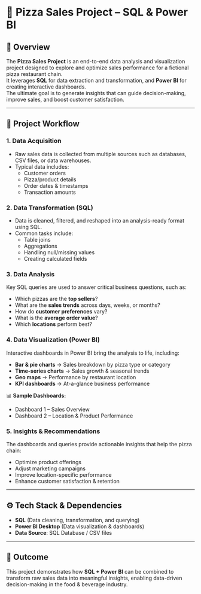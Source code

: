 # 🍕 Pizza Sales Project – SQL & Power BI  

## 📌 Overview  
The **Pizza Sales Project** is an end-to-end data analysis and visualization project designed to explore and optimize sales performance for a fictional pizza restaurant chain.  
It leverages **SQL** for data extraction and transformation, and **Power BI** for creating interactive dashboards.  
The ultimate goal is to generate insights that can guide decision-making, improve sales, and boost customer satisfaction.  

---

## 🔹 Project Workflow  

### 1. Data Acquisition  
- Raw sales data is collected from multiple sources such as databases, CSV files, or data warehouses.  
- Typical data includes:  
  - Customer orders  
  - Pizza/product details  
  - Order dates & timestamps  
  - Transaction amounts  

### 2. Data Transformation (SQL)  
- Data is cleaned, filtered, and reshaped into an analysis-ready format using SQL.  
- Common tasks include:  
  - Table joins  
  - Aggregations  
  - Handling null/missing values  
  - Creating calculated fields  

### 3. Data Analysis  
Key SQL queries are used to answer critical business questions, such as:  
- Which pizzas are the **top sellers**?  
- What are the **sales trends** across days, weeks, or months?  
- How do **customer preferences** vary?  
- What is the **average order value**?  
- Which **locations** perform best?  

### 4. Data Visualization (Power BI)  
Interactive dashboards in Power BI bring the analysis to life, including:  
- **Bar & pie charts** → Sales breakdown by pizza type or category  
- **Time-series charts** → Sales growth & seasonal trends  
- **Geo maps** → Performance by restaurant location  
- **KPI dashboards** → At-a-glance business performance  

📊 **Sample Dashboards:**  
- Dashboard 1 – Sales Overview  
- Dashboard 2 – Location & Product Performance  

### 5. Insights & Recommendations  
The dashboards and queries provide actionable insights that help the pizza chain:  
- Optimize product offerings  
- Adjust marketing campaigns  
- Improve location-specific performance  
- Enhance customer satisfaction & retention  

---

## ⚙️ Tech Stack & Dependencies  
- **SQL** (Data cleaning, transformation, and querying)  
- **Power BI Desktop** (Data visualization & dashboards)  
- **Data Source**: SQL Database / CSV files  

---

## 🚀 Outcome  
This project demonstrates how **SQL + Power BI** can be combined to transform raw sales data into meaningful insights, enabling data-driven decision-making in the food & beverage industry.  
